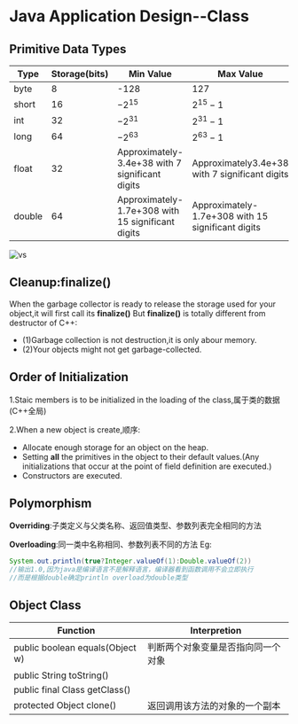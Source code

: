 # Java Application Design--Class

## Primitive Data Types

|Type|Storage(bits)|Min Value|Max Value|
|-|-|-|-|
|byte|8|-128|127|
|short|16|$-2^{15}$|$2^{15}-1$|
|int|32|$-2^{31}$|$2^{31}-1$|
|long|64|$-2^{63}$|$2^{63}-1$|
|float|32|Approximately-3.4e+38 with 7 significant digits|Approximately3.4e+38 with 7 significant digits|
|double|64|Approximately-1.7e+308 with 15 significant digits|Approximately-1.7e+308 with 15 significant digits|

![vs](https://img-blog.csdnimg.cn/20201013163013271.png?x-oss-process=image/watermark,type_ZmFuZ3poZW5naGVpdGk,shadow_10,text_aHR0cHM6Ly9ibG9nLmNzZG4ubmV0L3FxXzM5MzgwMjMw,size_16,color_FFFFFF,t_70#pic_center)

## Cleanup:finalize()

When the garbage collector is ready to release the storage used for your object,it will first call its **finalize()**
But **finalize()** is totally different from destructor of C++:
- (1)Garbage collection is not destruction,it is only abour memory.
- (2)Your objects might not get garbage-collected.

## Order of Initialization

1.Staic members is to be initialized in the loading of the class,属于类的数据(C++全局)

2.When a new object is create,顺序:
- Allocate enough storage for an object on the heap.
- Setting **all** the primitives in the object to their default values.(Any initializations that occur at the point of field definition are executed.)
- Constructors are executed.

## Polymorphism

**Overriding**:子类定义与父类名称、返回值类型、参数列表完全相同的方法

**Overloading**:同一类中名称相同、参数列表不同的方法
Eg:

```java
System.out.println(true?Integer.valueOf(1):Double.valueOf(2))
//输出1.0,因为java是编译语言不是解释语言，编译器看到函数调用不会立即执行
//而是根据double确定println overload为double类型
```
## Object Class

|Function|Interpretion|
|-|-|
|public boolean equals(Object w)|判断两个对象变量是否指向同一个对象|
|public String toString()||
|public final Class getClass()||
|protected Object clone()|返回调用该方法的对象的一个副本|